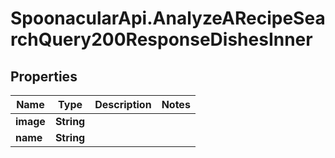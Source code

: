 # SpoonacularApi.AnalyzeARecipeSearchQuery200ResponseDishesInner

## Properties

Name | Type | Description | Notes
------------ | ------------- | ------------- | -------------
**image** | **String** |  | 
**name** | **String** |  | 


